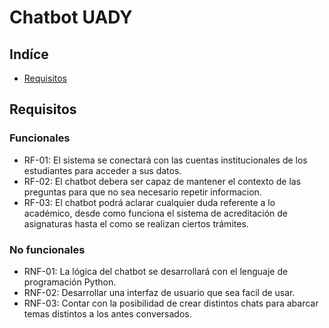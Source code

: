 # Chatbot UADY

## Indíce
* [Requisitos](#requisitos)

## Requisitos
### Funcionales
* RF-01: El sistema se conectará con las cuentas institucionales de los estudiantes para acceder a sus datos.
* RF-02: El chatbot debera ser capaz de mantener el contexto de las preguntas para que no sea necesario repetir informacion.
* RF-03: El chatbot podrá aclarar cualquier duda referente a lo académico, desde como funciona el sistema de acreditación de asignaturas hasta el como se realizan ciertos trámites.
### No funcionales
* RNF-01: La lógica del chatbot se desarrollará con el lenguaje de programación Python.
* RNF-02: Desarrollar una interfaz de usuario que sea facil de usar.
* RNF-03: Contar con la posibilidad de crear distintos chats para abarcar temas distintos a los antes conversados.
